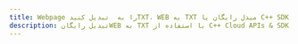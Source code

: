 ---title: Webpage را به  تبدیل کنیدTXT، WEB به TXT مبدل رایگان یا C++ SDKdescription: تبدیل رایگانWEB به TXT با استفاده از C++ Cloud APIs & SDK همچنین اسناد PDF را در Cloud ایجاد، ویرایش و رندر کنید.---